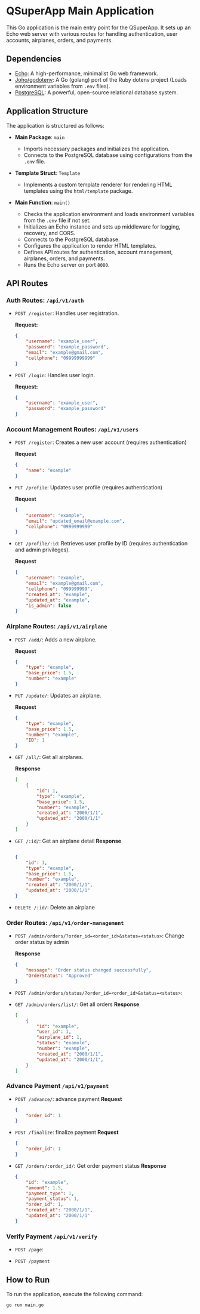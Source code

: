 # QSuperApp Main Application

This Go application is the main entry point for the QSuperApp. It sets up an Echo web server with various routes for handling authentication, user accounts, airplanes, orders, and payments.

## Dependencies

- [Echo](https://github.com/labstack/echo/v4): A high-performance, minimalist Go web framework.
- [Joho/godotenv](https://github.com/joho/godotenv): A Go (golang) port of the Ruby dotenv project (Loads environment variables from `.env` files).
- [PostgreSQL](https://www.postgresql.org/): A powerful, open-source relational database system.

## Application Structure

The application is structured as follows:

- **Main Package**: `main`
  - Imports necessary packages and initializes the application.
  - Connects to the PostgreSQL database using configurations from the `.env` file.

- **Template Struct**: `Template`
  - Implements a custom template renderer for rendering HTML templates using the `html/template` package.

- **Main Function**: `main()`
  - Checks the application environment and loads environment variables from the `.env` file if not set.
  - Initializes an Echo instance and sets up middleware for logging, recovery, and CORS.
  - Connects to the PostgreSQL database.
  - Configures the application to render HTML templates.
  - Defines API routes for authentication, account management, airplanes, orders, and payments.
  - Runs the Echo server on port `8080`.

## API Routes

### Auth Routes: `/api/v1/auth`

- `POST /register`: Handles user registration.

    **Request:**
    ```json
    {
        "username": "example_user",
        "password": "example_password",
        "email": "example@gmail.com",
        "cellphone": "09999999999"
    }

- `POST /login`: Handles user login.

    **Request:**
    ```json
    {
        "username": "example_user",
        "password": "example_password"
    }

### Account Management Routes: `/api/v1/users`

- `POST /register`: Creates a new user account (requires authentication)

    **Request**
    ```json
    {
        "name": "example"
    }

- `PUT /profile`: Updates user profile (requires authentication)
    
    **Request**
    ```json
    {
        "username": "example",
        "email": "updated_email@example.com",
        "cellphone": "0999999999"
    }

- `GET /profile/:id`: Retrieves user profile by ID (requires authentication and admin privileges).

    **Request**
    ```json
    {
        "username": "example",
        "email": "example@gmail.com",
        "cellphone": "099999999",
        "created_at": "example",
        "updated_at": "example",
        "is_admin": false
    }

### Airplane Routes: `/api/v1/airplane`

- `POST /add/`:  Adds a new airplane.
    
    **Request**
    ```json
    {
        "type": "example",
        "base_price": 1.5,
        "number": "example"
    }

- `PUT /update/`: Updates an airplane.

    **Request**
    ```json
    {
        "type": "example",
        "base_price": 1.5,
        "number": "example",
        "ID": 1
    }

- `GET /all/`: Get all airplanes.

    **Response**
    ```json
    [
        {
            "id": 1,
            "type": "example",
            "base_price": 1.5,
            "number": "example",
            "created_at": "2000/1/1",
            "updated_at": "2000/1/1"
        }
    ]
    
- `GET /:id/`: Get an airplane detail
    **Response**
    ```json
    
    {
        "id": 1,
        "type": "example",
        "base_price": 1.5,
        "number": "example",
        "created_at": "2000/1/1",
        "updated_at": "2000/1/1"
    }

-  `DELETE /:id/`: Delete an airplane

### Order Routes: `/api/v1/order-management`

- `POST /admin/orders/?order_id=<order_id>&status=<status>`: Change order status by admin
  
    **Response**
    ```json
    {
        "message": "Order status changed successfully",
        "OrderStatus": "Approved"
    }


- `POST /admin/orders/status/?order_id=<order_id>&status=<status>`: 


- `GET /admin/orders/list/`: Get all orders
    **Response**
    ```json
    [
        {
            "id": "example",
            "user_id": 1,
            "airplane_id": 1,
            "status": "examole",
            "number": "example",
            "created_at": "2000/1/1",
            "updated_at": "2000/1/1",
        }
    ]
    
### Advance Payment `/api/v1/payment`

- `POST /advance/`: advance payment
    **Request**
    ```json
    {
        "order_id": 1
    }

- `POST /finalize`: finalize payment
    **Request**
    ```json
    {
        "order_id": 1 
    }

- `GET /orders/:order_id/`: Get order payment status
    **Response**
    ```json
    {
        "id": "example",
        "amount": 1.5,
        "payment_type": 1,
        "payment_status": 1,
        "order_id": 1,
        "created_at": "2000/1/1",
        "updated_at": "2000/1/1"
    }

### Verify Payment `/api/v1/verify`

- `POST /page`: 

- `POST /payment`


## How to Run

To run the application, execute the following command:

```bash
go run main.go
